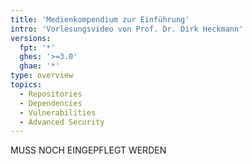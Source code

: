 ```yaml
---
title: 'Medienkompendium zur Einführung'
intro: 'Vorlesungsvideo von Prof. Dr. Dirk Heckmann'
versions:
  fpt: '*'
  ghes: '>=3.0'
  ghae: '*'
type: overview
topics:
  - Repositories
  - Dependencies
  - Vulnerabilities
  - Advanced Security
---
```


MUSS NOCH EINGEPFLEGT WERDEN

